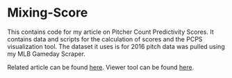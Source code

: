 # Mixing-Score

This contains code for my article on Pitcher Count Predictivity Scores. It contains data and scripts for the calculation of scores and the PCPS visualization tool. The dataset it uses is for 2016 pitch data was pulled using my MLB Gameday Scraper.

Related article can be found [here](http://model284.com/a-simple-way-to-measure-pitch-mixing/). Viewer tool can be found [here](http://model284.com/pitcher-count-predictivity-viewer/).
